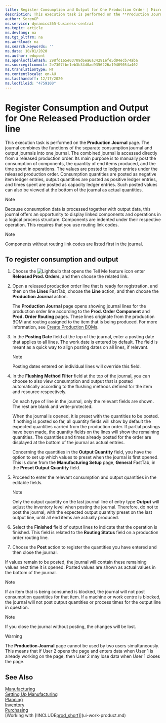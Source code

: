 ```yaml
---
title: Register Consumption and Output for One Production Order | Microsoft Docs
description: This execution task is performed on the **Production Journal** page. The journal combines the functions of the separate consumption journal and output journals into one journal. The combined journal is accessed directly from a released production order. Its main purpose is to manually post the consumption of components, the quantity of end items produced, and the time spent in operations.
author: SorenGP
ms.service: dynamics365-business-central
ms.topic: article
ms.devlang: na
ms.tgt_pltfrm: na
ms.workload: na
ms.search.keywords: ''
ms.date: 10/01/2020
ms.author: edupont
ms.openlocfilehash: 298fd165e03709d6ea6a34291efe5d04ecb74aba
ms.sourcegitcommit: 2e7307fbe1eb3b34d0ad9356226a19409054a402
ms.translationtype: HT
ms.contentlocale: en-AU
ms.lasthandoff: 12/17/2020
ms.locfileid: "4759100"
---
```

# <a name="register-consumption-and-output-for-one-released-production-order-line"></a>Register Consumption and Output for One Released Production order line
This execution task is performed on the **Production Journal** page. The journal combines the functions of the separate consumption journal and output journals into one journal. The combined journal is accessed directly from a released production order. Its main purpose is to manually post the consumption of components, the quantity of end items produced, and the time spent in operations. The values are posted to ledger entries under the released production order. Consumption quantities are posted as negative item ledger entries, output quantities are posted as positive ledger entries, and times spent are posted as capacity ledger entries. Such posted values can also be viewed at the bottom of the journal as actual quantities.  

> [!NOTE]  
>  Because consumption data is processed together with output data, this journal offers an opportunity to display linked components and operations in a logical process structure. Components are indented under their respective operation. This requires that you use routing link codes.  

> [!NOTE]  
>  Components without routing link codes are listed first in the journal.  

## <a name="to-register-consumption-and-output"></a>To register consumption and output  
1.  Choose the ![Lightbulb that opens the Tell Me feature](media/ui-search/search_small.png "Tell me what you want to do") icon enter **Released Prod. Orders**, and then choose the related link.  
2.  Open a released production order line that is ready for registration, and then on the **Lines** FastTab, choose the **Line** action, and then choose the **Production Journal** action.  

    The **Production Journal** page opens showing journal lines for the production order line according to the **Prod. Order Component** and **Prod. Order Routing** pages. These lines originate from the production BOM and routing assigned to the item that is being produced. For more information, see [Create Production BOMs](production-how-to-create-routings.md).  

3.  In the **Posting Date** field at the top of the journal, enter a posting date that applies to all lines. The work date is entered by default. The field is meant as a quick way to align posting dates on all lines, if relevant.  

    > [!NOTE]  
    >  Posting dates entered on individual lines will override this field.  

4.  In the **Flushing Method Filter** field at the top of the journal, you can choose to also view consumption and output that is posted automatically according to the flushing methods defined for the item and resource respectively.  

    On each type of line in the journal, only the relevant fields are shown. The rest are blank and write-protected.  

    When the journal is opened, it is preset with the quantities to be posted. If nothing is posted so far, all quantity fields will show by default the expected quantities carried from the production order. If partial postings have been made, the quantity fields on the lines will show the remaining quantities. The quantities and times already posted for the order are displayed at the bottom of the journal as actual entries.  

    Concerning the quantities in the **Output Quantity** field, you have the option to set up which values to preset when the journal is first opened. This is done from the **Manufacturing Setup** page, **General** FastTab, in the **Preset Output Quantity** field.

5.  Proceed to enter the relevant consumption and output quantities in the editable fields.  

    > [!NOTE]  
    >  Only the output quantity on the last journal line of entry type **Output** will adjust the inventory level when posting the journal. Therefore, do not to post the journal, with the expected output quantity preset on the last output line, until all end items are actually produced.  

6.  Select the **Finished** field of output lines to indicate that the operation is finished. This field is related to the **Routing Status** field on a production order routing line.  
7.  Choose the **Post** action to register the quantities you have entered and then close the journal.  

If values remain to be posted, the journal will contain these remaining values next time it is opened. Posted values are shown as actual values in the bottom of the journal.  

> [!NOTE]  
>   If an item that is being consumed is blocked, the journal will not post consumption quantities for that item. If a machine or work centre is blocked, the journal will not post output quantities or process times for the output line in question.  

> [!NOTE]  
>  If you close the journal without posting, the changes will be lost.  

> [!WARNING]  
>  The **Production Journal** page cannot be used by two users simultaneously. This means that if User 2 opens the page and enters data when User 1 is already working on the page, then User 2 may lose data when User 1 closes the page.  

## <a name="see-also"></a>See Also  
[Manufacturing](production-manage-manufacturing.md)    
[Setting Up Manufacturing](production-configure-production-processes.md)  
[Planning](production-planning.md)      
[Inventory](inventory-manage-inventory.md)  
[Purchasing](purchasing-manage-purchasing.md)  
[Working with [!INCLUDE[prod_short](includes/prod_short.md)]](ui-work-product.md)
